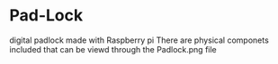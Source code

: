 # Pad-Lock
digital padlock made with Raspberry pi
There are physical componets included that can be viewd through the Padlock.png file
